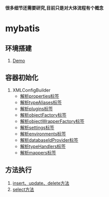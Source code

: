 **很多细节还需要研究,目前只是对大体流程有个概念**
# mybatis
## 环境搭建
1. [Demo](https://github.com/endue/MybatisNotes/tree/master/demo)
## 容器初始化
1. XMLConfigBuilder
   - [解析properties标签](https://github.com/endue/MybatisNotes/blob/master/%E5%AE%B9%E5%99%A8%E5%88%9D%E5%A7%8B%E5%8C%96/%E8%A7%A3%E6%9E%90properties%E6%A0%87%E7%AD%BE.md)
   - [解析typeAliases标签](https://github.com/endue/MybatisNotes/blob/master/%E5%AE%B9%E5%99%A8%E5%88%9D%E5%A7%8B%E5%8C%96/%E8%A7%A3%E6%9E%90typeAliases%E6%A0%87%E7%AD%BE.md)
   - [解析plugins标签](https://github.com/endue/MybatisNotes/blob/master/%E5%AE%B9%E5%99%A8%E5%88%9D%E5%A7%8B%E5%8C%96/%E8%A7%A3%E6%9E%90plugins%E6%A0%87%E7%AD%BE.md)
   - [解析objectFactory标签](https://github.com/endue/MybatisNotes/blob/master/%E5%AE%B9%E5%99%A8%E5%88%9D%E5%A7%8B%E5%8C%96/%E8%A7%A3%E6%9E%90objectFactory%E6%A0%87%E7%AD%BE.md)
   - [解析objectWrapperFactory标签](https://github.com/endue/MybatisNotes/blob/master/%E5%AE%B9%E5%99%A8%E5%88%9D%E5%A7%8B%E5%8C%96/%E8%A7%A3%E6%9E%90objectWrapperFactory%E6%A0%87%E7%AD%BE.md)
   - [解析settings标签](https://github.com/endue/MybatisNotes/blob/master/%E5%AE%B9%E5%99%A8%E5%88%9D%E5%A7%8B%E5%8C%96/%E8%A7%A3%E6%9E%90settings%E6%A0%87%E7%AD%BE.md)
   - [解析environments标签](https://github.com/endue/MybatisNotes/blob/master/%E5%AE%B9%E5%99%A8%E5%88%9D%E5%A7%8B%E5%8C%96/%E8%A7%A3%E6%9E%90environments%E6%A0%87%E7%AD%BE.md)
   - [解析databaseIdProvider标签](https://github.com/endue/MybatisNotes/blob/master/%E5%AE%B9%E5%99%A8%E5%88%9D%E5%A7%8B%E5%8C%96/%E8%A7%A3%E6%9E%90databaseIdProvider%E6%A0%87%E7%AD%BE.md)
   - [解析typeHandlers标签](https://github.com/endue/MybatisNotes/blob/master/%E5%AE%B9%E5%99%A8%E5%88%9D%E5%A7%8B%E5%8C%96/%E8%A7%A3%E6%9E%90typeHandlers%E6%A0%87%E7%AD%BE.md)
   - [解析mappers标签](https://github.com/endue/MybatisNotes/blob/master/%E5%AE%B9%E5%99%A8%E5%88%9D%E5%A7%8B%E5%8C%96/%E8%A7%A3%E6%9E%90mappers%E6%A0%87%E7%AD%BE.md)
   
## 方法执行
1. [insert、update、delete方法](https://github.com/endue/MybatisNotes/blob/master/%E6%96%B9%E6%B3%95%E6%89%A7%E8%A1%8C/insert%E6%96%B9%E6%B3%95.md)
2. [select方法](https://github.com/endue/MybatisNotes/blob/master/%E6%96%B9%E6%B3%95%E6%89%A7%E8%A1%8C/select%E6%96%B9%E6%B3%95.md)
